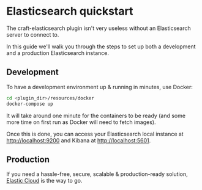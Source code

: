 # Elasticsearch quickstart

The craft-elasticsearch plugin isn't very useless without an Elasticsearch server to connect to.

In this guide we'll walk you through the steps to set up both a development and a production Elasticsearch instance.



## Development

To have a development environment up & running in minutes, use Docker:

```sh
cd <plugin_dir>/resources/docker
docker-compose up
```

It will take around one minute for the containers to be ready (and some more time on first run as Docker will need to 
fetch images).

Once this is done, you can access your Elasticsearch local instance at <http://localhost:9200> and 
Kibana at <http://localhost:5601>.



## Production

If you need a hassle-free, secure, scalable & production-ready solution, [Elastic Cloud](elasticsearch-cloud) is the way
to go.

[elasticsearch-cloud]: https://www.elastic.co/cloud/elasticsearch-service

